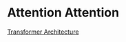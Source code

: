 # Attention Attention

[Transformer Architecture](https://www.google.com/url?sa=i&url=https%3A%2F%2Fdrlee.io%2Fan-intuitive-explanation-of-attention-is-all-you-need-the-paper-that-revolutionized-ai-and-39aac5827411&psig=AOvVaw0Yf3H48Be0AwKOseUPdpW4&ust=1747323731683000&source=images&cd=vfe&opi=89978449&ved=0CBQQjRxqFwoTCIDE06emo40DFQAAAAAdAAAAABAE)
